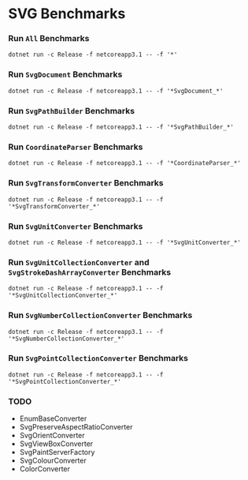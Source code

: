 # SVG Benchmarks

### Run `All` Benchmarks

```
dotnet run -c Release -f netcoreapp3.1 -- -f '*'
```

### Run `SvgDocument` Benchmarks

```
dotnet run -c Release -f netcoreapp3.1 -- -f '*SvgDocument_*'
```

### Run `SvgPathBuilder` Benchmarks

```
dotnet run -c Release -f netcoreapp3.1 -- -f '*SvgPathBuilder_*'
```

### Run `CoordinateParser` Benchmarks

```
dotnet run -c Release -f netcoreapp3.1 -- -f '*CoordinateParser_*'
```

### Run `SvgTransformConverter` Benchmarks

```
dotnet run -c Release -f netcoreapp3.1 -- -f '*SvgTransformConverter_*'
```

### Run `SvgUnitConverter` Benchmarks

```
dotnet run -c Release -f netcoreapp3.1 -- -f '*SvgUnitConverter_*'
```

### Run `SvgUnitCollectionConverter` and `SvgStrokeDashArrayConverter` Benchmarks

```
dotnet run -c Release -f netcoreapp3.1 -- -f '*SvgUnitCollectionConverter_*'
```

### Run `SvgNumberCollectionConverter` Benchmarks

```
dotnet run -c Release -f netcoreapp3.1 -- -f '*SvgNumberCollectionConverter_*'
```

### Run `SvgPointCollectionConverter` Benchmarks

```
dotnet run -c Release -f netcoreapp3.1 -- -f '*SvgPointCollectionConverter_*'
```

### TODO

- EnumBaseConverter
- SvgPreserveAspectRatioConverter
- SvgOrientConverter
- SvgViewBoxConverter
- SvgPaintServerFactory
- SvgColourConverter
- ColorConverter
